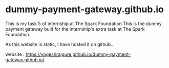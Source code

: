 # dummy-payment-gateway.github.io
This is my task 5 of internship at The Spark Foundation
This is the dummy payment gateway built for the internship's extra task at The Spark Foundation.

As this website is static, I have hosted it on github..

website : https://yogeshrajgure.github.io/dummy-payment-gateway.github.io/
